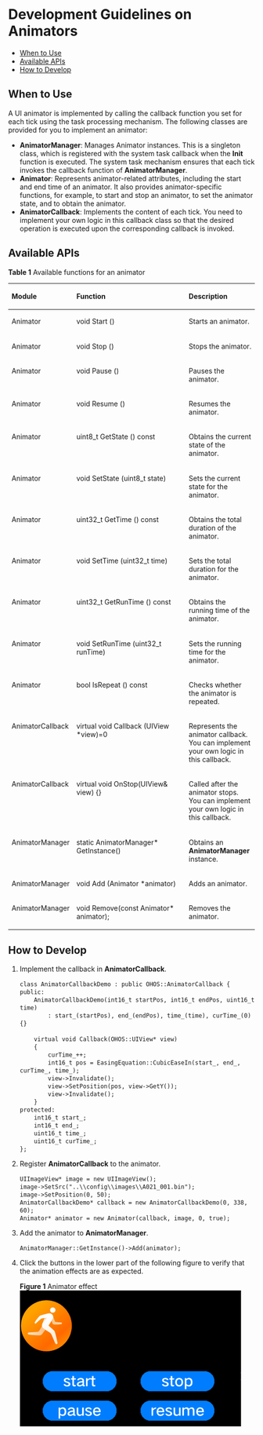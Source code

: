 # Development Guidelines on Animators<a name="EN-US_TOPIC_0000001051451654"></a>

-   [When to Use](#section726685714018)
-   [Available APIs](#section85794718418)
-   [How to Develop](#section14101161317435)

## When to Use<a name="section726685714018"></a>

A UI animator is implemented by calling the callback function you set for each tick using the task processing mechanism. The following classes are provided for you to implement an animator:

-   **AnimatorManager**: Manages Animator instances. This is a singleton class, which is registered with the system task callback when the  **Init**  function is executed. The system task mechanism ensures that each tick invokes the callback function of  **AnimatorManager**.
-   **Animator**: Represents animator-related attributes, including the start and end time of an animator. It also provides animator-specific functions, for example, to start and stop an animator, to set the animator state, and to obtain the animator.
-   **AnimatorCallback**: Implements the content of each tick. You need to implement your own logic in this callback class so that the desired operation is executed upon the corresponding callback is invoked.

## Available APIs<a name="section85794718418"></a>

**Table  1**  Available functions for an animator

<a name="table15207105417246"></a>
<table><thead align="left"><tr id="row1389130182514"><th class="cellrowborder" valign="top" width="17.349999999999998%" id="mcps1.2.4.1.1"><p id="p16390130172517"><a name="p16390130172517"></a><a name="p16390130172517"></a>Module</p>
</th>
<th class="cellrowborder" valign="top" width="54.13%" id="mcps1.2.4.1.2"><p id="p239060112519"><a name="p239060112519"></a><a name="p239060112519"></a>Function</p>
</th>
<th class="cellrowborder" valign="top" width="28.52%" id="mcps1.2.4.1.3"><p id="p1839012019257"><a name="p1839012019257"></a><a name="p1839012019257"></a>Description</p>
</th>
</tr>
</thead>
<tbody><tr id="row1533075412415"><td class="cellrowborder" valign="top" width="17.349999999999998%" headers="mcps1.2.4.1.1 "><p id="p633015547249"><a name="p633015547249"></a><a name="p633015547249"></a>Animator</p>
</td>
<td class="cellrowborder" valign="top" width="54.13%" headers="mcps1.2.4.1.2 "><p id="p6330554152411"><a name="p6330554152411"></a><a name="p6330554152411"></a>void  Start ()</p>
</td>
<td class="cellrowborder" valign="top" width="28.52%" headers="mcps1.2.4.1.3 "><p id="p3330155472412"><a name="p3330155472412"></a><a name="p3330155472412"></a>Starts an animator.</p>
</td>
</tr>
<tr id="row18330175410241"><td class="cellrowborder" valign="top" width="17.349999999999998%" headers="mcps1.2.4.1.1 "><p id="p33301454172415"><a name="p33301454172415"></a><a name="p33301454172415"></a>Animator</p>
</td>
<td class="cellrowborder" valign="top" width="54.13%" headers="mcps1.2.4.1.2 "><p id="p12330195419248"><a name="p12330195419248"></a><a name="p12330195419248"></a>void  Stop ()</p>
</td>
<td class="cellrowborder" valign="top" width="28.52%" headers="mcps1.2.4.1.3 "><p id="p23301854162416"><a name="p23301854162416"></a><a name="p23301854162416"></a>Stops the animator.</p>
</td>
</tr>
<tr id="row433045420244"><td class="cellrowborder" valign="top" width="17.349999999999998%" headers="mcps1.2.4.1.1 "><p id="p183301054182410"><a name="p183301054182410"></a><a name="p183301054182410"></a>Animator</p>
</td>
<td class="cellrowborder" valign="top" width="54.13%" headers="mcps1.2.4.1.2 "><p id="p43302054172415"><a name="p43302054172415"></a><a name="p43302054172415"></a>void  Pause ()</p>
</td>
<td class="cellrowborder" valign="top" width="28.52%" headers="mcps1.2.4.1.3 "><p id="p15330854182413"><a name="p15330854182413"></a><a name="p15330854182413"></a>Pauses the animator.</p>
</td>
</tr>
<tr id="row1033085492417"><td class="cellrowborder" valign="top" width="17.349999999999998%" headers="mcps1.2.4.1.1 "><p id="p12331135413244"><a name="p12331135413244"></a><a name="p12331135413244"></a>Animator</p>
</td>
<td class="cellrowborder" valign="top" width="54.13%" headers="mcps1.2.4.1.2 "><p id="p5331165472412"><a name="p5331165472412"></a><a name="p5331165472412"></a>void  Resume ()</p>
</td>
<td class="cellrowborder" valign="top" width="28.52%" headers="mcps1.2.4.1.3 "><p id="p63314543246"><a name="p63314543246"></a><a name="p63314543246"></a>Resumes the animator.</p>
</td>
</tr>
<tr id="row1331175413240"><td class="cellrowborder" valign="top" width="17.349999999999998%" headers="mcps1.2.4.1.1 "><p id="p18331454152418"><a name="p18331454152418"></a><a name="p18331454152418"></a>Animator</p>
</td>
<td class="cellrowborder" valign="top" width="54.13%" headers="mcps1.2.4.1.2 "><p id="p15331155472414"><a name="p15331155472414"></a><a name="p15331155472414"></a>uint8_t  GetState () const</p>
</td>
<td class="cellrowborder" valign="top" width="28.52%" headers="mcps1.2.4.1.3 "><p id="p2033125414243"><a name="p2033125414243"></a><a name="p2033125414243"></a>Obtains the current state of the animator.</p>
</td>
</tr>
<tr id="row43311554182415"><td class="cellrowborder" valign="top" width="17.349999999999998%" headers="mcps1.2.4.1.1 "><p id="p33311854172420"><a name="p33311854172420"></a><a name="p33311854172420"></a>Animator</p>
</td>
<td class="cellrowborder" valign="top" width="54.13%" headers="mcps1.2.4.1.2 "><p id="p433165462418"><a name="p433165462418"></a><a name="p433165462418"></a>void  SetState (uint8_t state)</p>
</td>
<td class="cellrowborder" valign="top" width="28.52%" headers="mcps1.2.4.1.3 "><p id="p23316546242"><a name="p23316546242"></a><a name="p23316546242"></a>Sets the current state for the animator.</p>
</td>
</tr>
<tr id="row17331254192419"><td class="cellrowborder" valign="top" width="17.349999999999998%" headers="mcps1.2.4.1.1 "><p id="p173319547243"><a name="p173319547243"></a><a name="p173319547243"></a>Animator</p>
</td>
<td class="cellrowborder" valign="top" width="54.13%" headers="mcps1.2.4.1.2 "><p id="p18332125416243"><a name="p18332125416243"></a><a name="p18332125416243"></a>uint32_t  GetTime () const</p>
</td>
<td class="cellrowborder" valign="top" width="28.52%" headers="mcps1.2.4.1.3 "><p id="p1633295412414"><a name="p1633295412414"></a><a name="p1633295412414"></a>Obtains the total duration of the animator.</p>
</td>
</tr>
<tr id="row8332195419241"><td class="cellrowborder" valign="top" width="17.349999999999998%" headers="mcps1.2.4.1.1 "><p id="p2033211545243"><a name="p2033211545243"></a><a name="p2033211545243"></a>Animator</p>
</td>
<td class="cellrowborder" valign="top" width="54.13%" headers="mcps1.2.4.1.2 "><p id="p123321054172415"><a name="p123321054172415"></a><a name="p123321054172415"></a>void  SetTime (uint32_t time)</p>
</td>
<td class="cellrowborder" valign="top" width="28.52%" headers="mcps1.2.4.1.3 "><p id="p4332105472411"><a name="p4332105472411"></a><a name="p4332105472411"></a>Sets the total duration for the animator.</p>
</td>
</tr>
<tr id="row13332125412420"><td class="cellrowborder" valign="top" width="17.349999999999998%" headers="mcps1.2.4.1.1 "><p id="p17332165482417"><a name="p17332165482417"></a><a name="p17332165482417"></a>Animator</p>
</td>
<td class="cellrowborder" valign="top" width="54.13%" headers="mcps1.2.4.1.2 "><p id="p3332115417243"><a name="p3332115417243"></a><a name="p3332115417243"></a>uint32_t  GetRunTime () const</p>
</td>
<td class="cellrowborder" valign="top" width="28.52%" headers="mcps1.2.4.1.3 "><p id="p733275442419"><a name="p733275442419"></a><a name="p733275442419"></a>Obtains the running time of the animator.</p>
</td>
</tr>
<tr id="row2033215419249"><td class="cellrowborder" valign="top" width="17.349999999999998%" headers="mcps1.2.4.1.1 "><p id="p113327549245"><a name="p113327549245"></a><a name="p113327549245"></a>Animator</p>
</td>
<td class="cellrowborder" valign="top" width="54.13%" headers="mcps1.2.4.1.2 "><p id="p43321154172417"><a name="p43321154172417"></a><a name="p43321154172417"></a>void  SetRunTime (uint32_t runTime)</p>
</td>
<td class="cellrowborder" valign="top" width="28.52%" headers="mcps1.2.4.1.3 "><p id="p173331354182416"><a name="p173331354182416"></a><a name="p173331354182416"></a>Sets the running time for the animator.</p>
</td>
</tr>
<tr id="row20333115417249"><td class="cellrowborder" valign="top" width="17.349999999999998%" headers="mcps1.2.4.1.1 "><p id="p2333155412240"><a name="p2333155412240"></a><a name="p2333155412240"></a>Animator</p>
</td>
<td class="cellrowborder" valign="top" width="54.13%" headers="mcps1.2.4.1.2 "><p id="p143335549246"><a name="p143335549246"></a><a name="p143335549246"></a>bool  IsRepeat () const</p>
</td>
<td class="cellrowborder" valign="top" width="28.52%" headers="mcps1.2.4.1.3 "><p id="p23336548244"><a name="p23336548244"></a><a name="p23336548244"></a>Checks whether the animator is repeated.</p>
</td>
</tr>
<tr id="row19333754202418"><td class="cellrowborder" valign="top" width="17.349999999999998%" headers="mcps1.2.4.1.1 "><p id="p1833319543247"><a name="p1833319543247"></a><a name="p1833319543247"></a>AnimatorCallback</p>
</td>
<td class="cellrowborder" valign="top" width="54.13%" headers="mcps1.2.4.1.2 "><p id="p6333135402416"><a name="p6333135402416"></a><a name="p6333135402416"></a>virtual void  Callback (UIView *view)=0</p>
</td>
<td class="cellrowborder" valign="top" width="28.52%" headers="mcps1.2.4.1.3 "><p id="p19333854172417"><a name="p19333854172417"></a><a name="p19333854172417"></a>Represents the animator callback. You can implement your own logic in this callback.</p>
</td>
</tr>
<tr id="row193331854112415"><td class="cellrowborder" valign="top" width="17.349999999999998%" headers="mcps1.2.4.1.1 "><p id="p1133325482420"><a name="p1133325482420"></a><a name="p1133325482420"></a>AnimatorCallback</p>
</td>
<td class="cellrowborder" valign="top" width="54.13%" headers="mcps1.2.4.1.2 "><p id="p1433585412411"><a name="p1433585412411"></a><a name="p1433585412411"></a>virtual void OnStop(UIView&amp; view) {}</p>
</td>
<td class="cellrowborder" valign="top" width="28.52%" headers="mcps1.2.4.1.3 "><p id="p933595412249"><a name="p933595412249"></a><a name="p933595412249"></a>Called after the animator stops. You can implement your own logic in this callback.</p>
</td>
</tr>
<tr id="row83351654192415"><td class="cellrowborder" valign="top" width="17.349999999999998%" headers="mcps1.2.4.1.1 "><p id="p633525419244"><a name="p633525419244"></a><a name="p633525419244"></a>AnimatorManager</p>
</td>
<td class="cellrowborder" valign="top" width="54.13%" headers="mcps1.2.4.1.2 "><p id="p203351547242"><a name="p203351547242"></a><a name="p203351547242"></a>static AnimatorManager* GetInstance()</p>
</td>
<td class="cellrowborder" valign="top" width="28.52%" headers="mcps1.2.4.1.3 "><p id="p333545412419"><a name="p333545412419"></a><a name="p333545412419"></a>Obtains an <strong id="b1489919291979"><a name="b1489919291979"></a><a name="b1489919291979"></a>AnimatorManager</strong> instance.</p>
</td>
</tr>
<tr id="row3335954202412"><td class="cellrowborder" valign="top" width="17.349999999999998%" headers="mcps1.2.4.1.1 "><p id="p5335185413247"><a name="p5335185413247"></a><a name="p5335185413247"></a>AnimatorManager</p>
</td>
<td class="cellrowborder" valign="top" width="54.13%" headers="mcps1.2.4.1.2 "><p id="p11336145442417"><a name="p11336145442417"></a><a name="p11336145442417"></a>void  Add (Animator *animator)</p>
</td>
<td class="cellrowborder" valign="top" width="28.52%" headers="mcps1.2.4.1.3 "><p id="p10336175492416"><a name="p10336175492416"></a><a name="p10336175492416"></a>Adds an animator.</p>
</td>
</tr>
<tr id="row18336185422417"><td class="cellrowborder" valign="top" width="17.349999999999998%" headers="mcps1.2.4.1.1 "><p id="p103361554192411"><a name="p103361554192411"></a><a name="p103361554192411"></a>AnimatorManager</p>
</td>
<td class="cellrowborder" valign="top" width="54.13%" headers="mcps1.2.4.1.2 "><p id="p6336195442412"><a name="p6336195442412"></a><a name="p6336195442412"></a>void Remove(const Animator* animator);</p>
</td>
<td class="cellrowborder" valign="top" width="28.52%" headers="mcps1.2.4.1.3 "><p id="p233615442420"><a name="p233615442420"></a><a name="p233615442420"></a>Removes the animator.</p>
</td>
</tr>
</tbody>
</table>

## How to Develop<a name="section14101161317435"></a>

1.  Implement the callback in  **AnimatorCallback**.

    ```
    class AnimatorCallbackDemo : public OHOS::AnimatorCallback {
    public:
        AnimatorCallbackDemo(int16_t startPos, int16_t endPos, uint16_t time)
            : start_(startPos), end_(endPos), time_(time), curTime_(0) {}
     
        virtual void Callback(OHOS::UIView* view)
        {
            curTime_++;
            int16_t pos = EasingEquation::CubicEaseIn(start_, end_, curTime_, time_);
            view->Invalidate();
            view->SetPosition(pos, view->GetY());
            view->Invalidate();
        }
    protected:
        int16_t start_;
        int16_t end_;
        uint16_t time_;
        uint16_t curTime_;
    };
    ```

2.  Register  **AnimatorCallback**  to the animator.

    ```
    UIImageView* image = new UIImageView();
    image->SetSrc("..\\config\\images\\A021_001.bin");
    image->SetPosition(0, 50);
    AnimatorCallbackDemo* callback = new AnimatorCallbackDemo(0, 338, 60);
    Animator* animator = new Animator(callback, image, 0, true);
    ```

3.  Add the animator to  **AnimatorManager**.

    ```
    AnimatorManager::GetInstance()->Add(animator);
    ```

4.  Click the buttons in the lower part of the following figure to verify that the animation effects are as expected.

    **Figure  1**  Animator effect<a name="fig17833181682317"></a>  
    ![](figure/animator-effect.gif "animator-effect")


